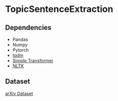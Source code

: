 # TopicSentenceExtraction

## Dependencies
- Pandas
- Numpy
- Pytorch
- [tqdm](https://github.com/tqdm/tqdm-)
- [Simple Transformer](https://github.com/ThilinaRajapakse/simpletransformers)
- [NLTK](https://www.nltk.org/install.html)

## Dataset
[arXiv Dataset](https://www.kaggle.com/Cornell-University/arxiv)
